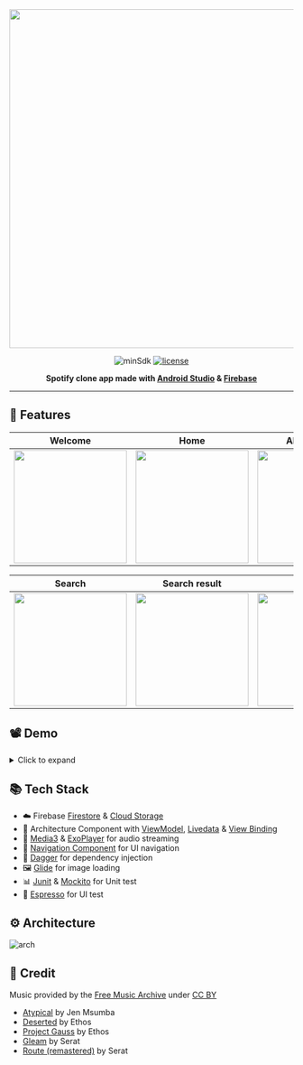 <div align="center">
<img src="https://github.com/iamoscarliang/spotify-clone/blob/master/screenshot/feature_graph.png" width="600">
  
![minSdk](https://img.shields.io/badge/minSdk-21-brightgreen)
[![license](https://img.shields.io/badge/license-MIT-brightgreen)](https://github.com/iamoscarliang/spotify-clone/blob/master/LICENSE)

**Spotify clone app made with [Android Studio](https://developer.android.com/studio) & [Firebase](https://firebase.google.com/)**
</div>

---

## :pushpin: Features
Welcome                    | Home                      |  Album detail             |   Artist detail
:-------------------------:|:-------------------------:|:-------------------------:|:-------------------------:
<img src="https://github.com/iamoscarliang/spotify-clone/blob/master/screenshot/welcome.png" width="200">|<img src="https://github.com/iamoscarliang/spotify-clone/blob/master/screenshot/home.png" width="200">|<img src="https://github.com/iamoscarliang/spotify-clone/blob/master/screenshot/album_detail.png" width="200">|<img src="https://github.com/iamoscarliang/spotify-clone/blob/master/screenshot/artist_detail.png" width="200">

Search                     | Search result             |  Library                  |   Playlist detail
:-------------------------:|:-------------------------:|:-------------------------:|:-------------------------:
<img src="https://github.com/iamoscarliang/spotify-clone/blob/master/screenshot/search.png" width="200">|<img src="https://github.com/iamoscarliang/spotify-clone/blob/master/screenshot/search_result.png" width="200">|<img src="https://github.com/iamoscarliang/spotify-clone/blob/master/screenshot/library.png" width="200">|<img src="https://github.com/iamoscarliang/spotify-clone/blob/master/screenshot/playlist_detail.png" width="200">

## :film_projector: Demo
<details>
     <summary> Click to expand </summary>
  
https://github.com/iamoscarliang/spotify-clone/assets/152960326/32371298-0836-40b2-85d5-d716423d226d

</details>

## :books: Tech Stack
- :cloud: Firebase [Firestore](https://firebase.google.com/docs/firestore) & [Cloud Storage](https://firebase.google.com/docs/storage)
- :wrench: Architecture Component with [ViewModel](https://developer.android.com/topic/libraries/architecture/viewmodel), [Livedata](https://developer.android.com/topic/libraries/architecture/livedata) & [View Binding](https://developer.android.com/topic/libraries/view-binding)
- :musical_note: [Media3](https://developer.android.com/media/media3) & [ExoPlayer](https://developer.android.com/media/media3/exoplayer) for audio streaming
- :ship: [Navigation Component](https://developer.android.com/guide/navigation) for UI navigation
- :syringe: [Dagger](https://developer.android.com/training/dependency-injection/dagger-basics) for dependency injection
- :framed_picture: [Glide](https://github.com/bumptech/glide) for image loading
- :bar_chart: [Junit](https://developer.android.com/training/testing/local-tests) & [Mockito](https://github.com/mockito/mockito) for Unit test
- :iphone: [Espresso](https://developer.android.com/training/testing/espresso) for UI test

## :gear: Architecture
![arch](https://github.com/iamoscarliang/spotify-clone/assets/152960326/0aa6725f-7916-4564-a292-e59d44a441cf)

## :handshake: Credit
Music provided by the [Free Music Archive](https://freemusicarchive.org) under [CC BY](https://creativecommons.org/licenses/by/4.0/)
- [Atypical](https://freemusicarchive.org/music/jen-msumba/atypical) by Jen Msumba
- [Deserted](https://freemusicarchive.org/music/ethos/deserted) by Ethos
- [Project Gauss](https://freemusicarchive.org/music/ethos/project-gauss) by Ethos
- [Gleam](https://freemusicarchive.org/music/serat/gleam) by Serat
- [Route (remastered)](https://freemusicarchive.org/music/serat/route-remastered) by Serat
